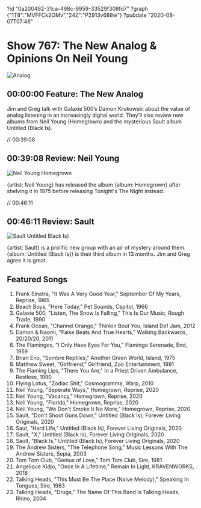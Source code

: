 ?id "0a200492-31ca-498c-9959-33529f308fd7"
?graph {"1T8":"MVFFCk2OMv","24Z":"P2913v688w"}
?pubdate "2020-08-07T07:48"
# Show 767: The New Analog & Opinions On Neil Young

![Analog](https://static.soundopinions.org/images/2017/newanalog_web.jpg)

## 00:00:00 Feature: The New Analog

Jim and Greg talk with Galaxie 500’s Damon Krukowski about the value of analog listening in an increasingly digital world. They’ll also review new albums from Neil Young (Homegrown) and the mysterious Sault album Untitled (Black Is).

// 00:39:08

## 00:39:08 Review: Neil Young

![Neil Young Homegrown](https://static.soundopinions.org/assets/0767/1T812.jpg)


{artist: Neil Young} has released the album {album: Homegrown} after shelving it in 1975 before releasing Tonight's The Night instead.

// 00:46:11 

## 00:46:11 Review: Sault

![Sault Untitled Black Is)](https://static.soundopinions.org/assets/0767/24Z1.jpg)


{artist: Sault} is a prolific new group with an air of mystery around them. {album: Untitled (Black Is)} is their third album in 13 months. Jim and Greg agree it is great.

## Featured Songs

1. Frank Sinatra, "It Was A Very Good Year," September Of My Years, Reprise, 1965
1. Beach Boys, "Here Today," Pet Sounds, Capitol, 1966
1. Galaxie 500, "Listen, The Snow Is Falling," This Is Our Music, Rough Trade, 1990
1. Frank Ocean, "Channel Orange," Thinkin Bout You, Island Def Jam, 2012
1. Damon & Naomi, "False Beats And True Hearts," Walking Backwards, 20/20/20, 2011
1. The Flamingos, "I Only Have Eyes For You," Flamingo Serenade, End, 1959
1. Brian Eno, "Sombre Reptiles," Another Green World, Island, 1975
1. Matthew Sweet, "Girlfriend," Girlfriend, Zoo Entertainment, 1991
1. The Flaming Lips, "There You Are," In a Priest Driven Ambulance, Restless, 1990
1. Flying Lotus, "Zodiac Shit," Cosmogramma, Warp, 2010
1. Neil Young, "Seperate Ways," Homegrown, Reprise, 2020
1. Neil Young, "Vacancy," Homegrown, Reprise, 2020
1. Neil Young, "Florida," Homegrown, Reprise, 2020
1. Neil Young, "We Don't Smoke It No More," Homegrown, Reprise, 2020
1. Sault, "Don't Shoot Guns Down," Untitled (Black Is), Forever Living Originals, 2020
1. Saut, "Hard Life," Untitled (Black Is), Forever Living Originals, 2020
1. Sault, "X," Untitled (Black Is), Forever Living Originals, 2020
1. Sault, "Black Is," Untitled (Black Is), Forever Living Originals, 2020
1. The Andrew Sisters, "The Telephone Song," Music Lessons With The Andrew Sisters, Sepia, 2003
1. Tom Tom Club, "Genius of Love," Tom Tom Club, Sire, 1981
1. Angelique Kidjo, "Once In A Lifetime," Remain In Light, KRAVENWORKS, 2018
1. Talking Heads, "This Must Be The Place (Naive Melody)," Speaking In Tongues, Sire, 1983
1. Talking Heads, "Drugs," The Name Of This Band Is Talking Heads, Rhino, 2004
